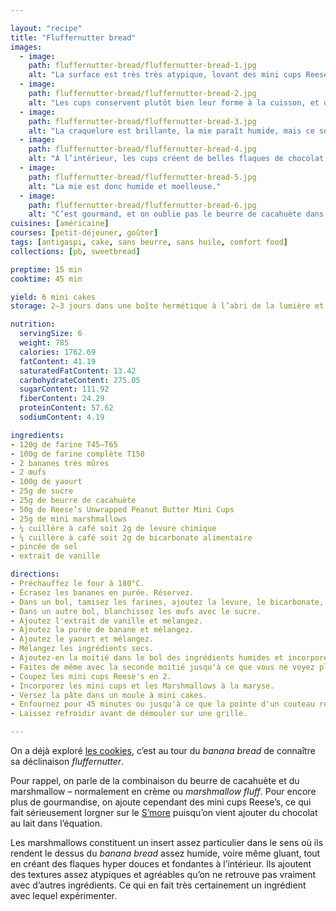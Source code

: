 ```yaml
---

layout: "recipe"
title: "Fluffernutter bread"
images:
  - image:
    path: fluffernutter-bread/fluffernutter-bread-1.jpg
    alt: "La surface est très très atypique, lovant des mini cups Reese’s, avec des fissures encore très humides, qu’on dirait crues."
  - image:
    path: fluffernutter-bread/fluffernutter-bread-2.jpg
    alt: "Les cups conservent plutôt bien leur forme à la cuisson, et offrent une mâche agréable."
  - image:
    path: fluffernutter-bread/fluffernutter-bread-3.jpg
    alt: "La craquelure est brillante, la mie paraît humide, mais ce sont les marshmallows qui font cet effet."
  - image:
    path: fluffernutter-bread/fluffernutter-bread-4.jpg
    alt: "À l’intérieur, les cups créent de belles flaques de chocolat. On le devine à peine, mais elles s’accompagnent de glaques de marshmallow."
  - image:
    path: fluffernutter-bread/fluffernutter-bread-5.jpg
    alt: "La mie est donc humide et moelleuse."
  - image:
    path: fluffernutter-bread/fluffernutter-bread-6.jpg
    alt: "C’est gourmand, et on oublie pas le beurre de cacahuète dans la pâte."
cuisines: [américaine]
courses: [petit-déjeuner, goûter]
tags: [antigaspi, cake, sans beurre, sans huile, comfort food]
collections: [pb, sweetbread]

preptime: 15 min
cooktime: 45 min

yield: 6 mini cakes
storage: 2–3 jours dans une boîte hermétique à l’abri de la lumière et de la chaleur. 5 jours au frigo. 2 mois au congélateur.

nutrition:
  servingSize: 6
  weight: 785
  calories: 1762.69
  fatContent: 41.19
  saturatedFatContent: 13.42
  carbohydrateContent: 275.05
  sugarContent: 111.92
  fiberContent: 24.29
  proteinContent: 57.62
  sodiumContent: 4.19

ingredients:
- 120g de farine T45–T65
- 100g de farine complète T150
- 2 bananes très mûres
- 2 œufs
- 100g de yaourt
- 25g de sucre
- 25g de beurre de cacahuète
- 50g de Reese’s Unwrapped Peanut Butter Mini Cups
- 25g de mini marshmallows
- ¼ cuillère à café soit 2g de levure chimique
- ¼ cuillère à café soit 2g de bicarbonate alimentaire
- pincée de sel
- extrait de vanille

directions:
- Préchauffez le four à 180°C.
- Écrasez les bananes en purée. Réservez.
- Dans un bol, tamisez les farines, ajoutez la levure, le bicarbonate, et le sel sans les mettre en contact.
- Dans un autre bol, blanchissez les œufs avec le sucre. 
- Ajoutez l'extrait de vanille et mélangez.
- Ajoutez la purée de banane et mélangez. 
- Ajoutez le yaourt et mélangez. 
- Mélangez les ingrédients secs. 
- Ajoutez-en la moitié dans le bol des ingrédients humides et incorporez délicatement à la maryse. 
- Faites de même avec la seconde moitié jusqu'à ce que vous ne voyez plus de grumeaux.
- Coupez les mini cups Reese's en 2.
- Incorporez les mini cups et les Marshmallows à la maryse.
- Versez la pâte dans un moule à mini cakes.
- Enfournez pour 45 minutes ou jusqu'à ce que la pointe d'un couteau ressorte avec quelques flocons de mie. 
- Laissez refroidir avant de démouler sur une grille. 

---
```


On a déjà exploré [les cookies](fluffernutter-cookie.html), c’est au tour du <i lang="en">banana bread</i> de connaître sa déclinaison <i lang="en">fluffernutter</i>. 

Pour rappel, on parle de la combinaison du beurre de cacahuète et du marshmallow – normalement en crème ou <i lang="en">marshmallow fluff</i>. Pour encore plus de gourmandise, on ajoute cependant des mini cups Reese’s, ce qui fait sérieusement lorgner sur le [S’more](smore-bread.html) puisqu’on vient ajouter du chocolat au lait dans l’équation.

Les marshmallows constituent un insert assez particulier dans le sens où ils rendent le dessus du <i lang="en">banana bread</i> assez humide, voire même gluant, tout en créant des flaques hyper douces et fondantes à l’intérieur. Ils ajoutent des textures assez atypiques et agréables qu’on ne retrouve pas vraiment avec d’autres ingrédients. Ce qui en fait très certainement un ingrédient avec lequel expérimenter.